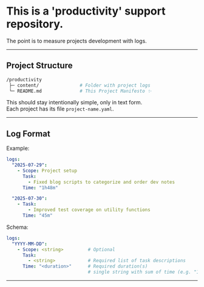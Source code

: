 # This is a 'productivity' support repository.

The point is to measure projects development with logs.

---

## **Project Structure**

```bash
/productivity
 ├─ content/               # Folder with project logs
 └─ README.md              # This Project Manifesto ✨
```

This should stay intentionally simple, only in text form.  
Each project has its file `project-name.yaml`.

---

## Log Format

Example:

```yaml
logs:
  "2025-07-29":
    - Scope: Project setup
      Task:
        - Fixed blog scripts to categorize and order dev notes
      Time: "1h48m"

  "2025-07-30":
    - Task:
        - Improved test coverage on utility functions
      Time: "45m"
```

Schema:

```yaml
logs:
  "YYYY-MM-DD":
    - Scope: <string>         # Optional
      Task:
        - <string>            # Required list of task descriptions
      Time: "<duration>"      # Required duration(s)
                              # single string with sum of time (e.g. "1h", "30m")
```

---